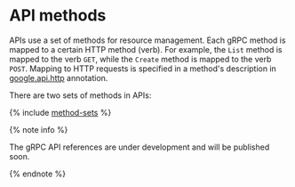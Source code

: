 # API methods

APIs use a set of methods for resource management. Each gRPC method is mapped to a certain HTTP method (verb). For example, the `List` method is mapped to the verb `GET`, while the `Create` method is mapped to the verb `POST`. Mapping to HTTP requests is specified in a method's description in [google.api.http](https://github.com/googleapis/googleapis/blob/master/google/api/http.proto) annotation.

There are two sets of methods in APIs:

{% include [method-sets](../_includes/method-sets.md) %}

{% note info %}

The gRPC API references are under development and will be published soon.

{% endnote %}

